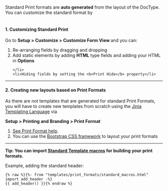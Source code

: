 Standard Print formats are <b>auto generated</b> from the layout of the DocType. You can customize the standard format by
<br>
<br>

<h4>1. Customizing Standard Print</h4>
Go to <b>Setup &gt; Customize &gt; Customize Form View </b>and you can:
<br>
<ol>
    <li>Re-arranging fields by dragging and dropping</li>
    <li>Add static elements by adding <b>HTML</b> type fields and adding your HTML in <b>Options</b>

    </li>
    <li>Hiding fields by setting the <b>Print Hide</b> property</li>
</ol>
<hr>

<h4>2. Creating new layouts based on Print Formats</h4>

<p>As there are not templates that are generated for standard Print Formats, you will have to create new templates from scratch using the <a href="http://jinja.pocoo.org/" target="_blank">Jinja Templating Language</a> via</p>
<p><b>Setup &gt; Printing and Branding &gt; Print Format</b>

</p>
<ol>
    <li><a href="https://erpnext.com/user-guide/customize-erpnext/print-format" target="_blank">See Print Format help</a>.
        <br>
    </li>
    <li>You can use the <a href="http://getbootstrap.com" target="_blank">Bootstrap CSS framework</a> to layout your print formats
        <br>
    </li>
</ol>
<hr>
<p><b>Tip: You can import <a href="https://github.com/sabbir360/frappe/blob/develop/frappe/templates/print_formats/standard_macros.html" target="_blank">Standard Template macros</a> for building your print formats.</b>

</p>
<p>Example, adding the standard header:
    <br>
</p>
<pre><code>{% raw %}{%- from "templates/print_formats/standard_macros.html" import add_header -%}
{{ add_header() }}{% endraw %}
</code></pre>

